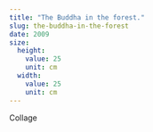 ```yaml
---
title: "The Buddha in the forest."
slug: the-buddha-in-the-forest
date: 2009
size:
  height:
    value: 25
    unit: cm
  width:
    value: 25
    unit: cm
---
```


Collage

